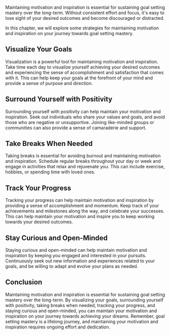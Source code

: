 
Maintaining motivation and inspiration is essential for sustaining goal setting mastery over the long-term. Without consistent effort and focus, it's easy to lose sight of your desired outcomes and become discouraged or distracted.

In this chapter, we will explore some strategies for maintaining motivation and inspiration on your journey towards goal setting mastery.

Visualize Your Goals
--------------------

Visualization is a powerful tool for maintaining motivation and inspiration. Take time each day to visualize yourself achieving your desired outcomes and experiencing the sense of accomplishment and satisfaction that comes with it. This can help keep your goals at the forefront of your mind and provide a sense of purpose and direction.

Surround Yourself with Positivity
---------------------------------

Surrounding yourself with positivity can help maintain your motivation and inspiration. Seek out individuals who share your values and goals, and avoid those who are negative or unsupportive. Joining like-minded groups or communities can also provide a sense of camaraderie and support.

Take Breaks When Needed
-----------------------

Taking breaks is essential for avoiding burnout and maintaining motivation and inspiration. Schedule regular breaks throughout your day or week and engage in activities that relax and rejuvenate you. This can include exercise, hobbies, or spending time with loved ones.

Track Your Progress
-------------------

Tracking your progress can help maintain motivation and inspiration by providing a sense of accomplishment and momentum. Keep track of your achievements and milestones along the way, and celebrate your successes. This can help maintain your motivation and inspire you to keep working towards your desired outcomes.

Stay Curious and Open-Minded
----------------------------

Staying curious and open-minded can help maintain motivation and inspiration by keeping you engaged and interested in your pursuits. Continuously seek out new information and experiences related to your goals, and be willing to adapt and evolve your plans as needed.

Conclusion
----------

Maintaining motivation and inspiration is essential for sustaining goal setting mastery over the long-term. By visualizing your goals, surrounding yourself with positivity, taking breaks when needed, tracking your progress, and staying curious and open-minded, you can maintain your motivation and inspiration on your journey towards achieving your dreams. Remember, goal setting mastery is a lifelong journey, and maintaining your motivation and inspiration requires ongoing effort and dedication.
